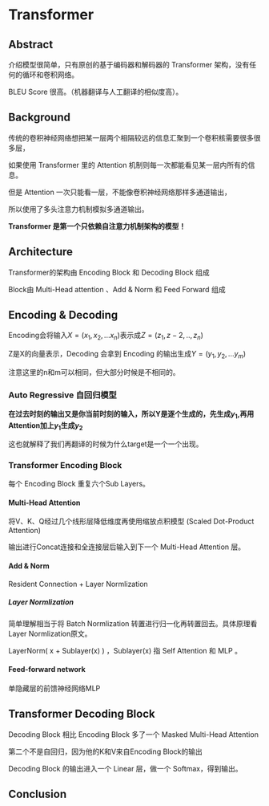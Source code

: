 # Transformer

## Abstract

介绍模型很简单，只有原创的基于编码器和解码器的 Transformer 架构，没有任何的循环和卷积网络。

BLEU Score 很高。（机器翻译与人工翻译的相似度高）。

## Background 

传统的卷积神经网络想把某一层两个相隔较远的信息汇聚到一个卷积核需要很多很多层，

如果使用 Transformer 里的 Attention 机制则每一次都能看见某一层内所有的信息。

但是 Attention 一次只能看一层，不能像卷积神经网络那样多通道输出，

所以使用了多头注意力机制模拟多通道输出。

**Transformer 是第一个只依赖自注意力机制架构的模型！**

## Architecture

Transformer的架构由 Encoding Block 和 Decoding Block 组成

Block由 Multi-Head attention 、Add & Norm 和 Feed Forward 组成

## Encoding & Decoding

Encoding会将输入$X = (x_1,x_2,...x_n)$表示成$Z = (z_1,z-2,..,z_n)$

Z是X的向量表示，Decoding 会拿到 Encoding 的输出生成$Y = (y_1,y_2,...y_m)$

注意这里的n和m可以相同，但大部分时候是不相同的。

### Auto Regressive 自回归模型

**在过去时刻的输出又是你当前时刻的输入，所以Y是逐个生成的，先生成$y_1$,再用Attention加上$y_1$生成$y_2$​​​**

这也就解释了我们再翻译的时候为什么target是一个一个出现。

### Transformer Encoding Block

每个 Encoding Block 重复六个Sub Layers。

#### Multi-Head Attention

将V、K、Q经过几个线形层降低维度再使用缩放点积模型 (Scaled Dot-Product Attention)

输出进行Concat连接和全连接层后输入到下一个 Multi-Head Attention 层。

#### Add & Norm

Resident Connection + Layer Normlization

##### Layer Normlization

简单理解相当于将 Batch Normlization 转置进行归一化再转置回去。具体原理看Layer Normlization原文。

LayerNorm( x + Sublayer(x) ) ，Sublayer(x) 指 Self Attention 和 MLP 。

#### Feed-forward network

单隐藏层的前馈神经网络MLP

## Transformer Decoding Block 

Decoding Block 相比 Encoding Block 多了一个 Masked Multi-Head Attention 

第二个不是自回归，因为他的K和V来自Encoding Block的输出

Decoding Block 的输出进入一个 Linear 层，做一个 Softmax，得到输出。

## Conclusion	

